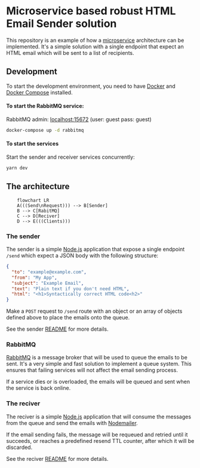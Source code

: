 # Microservice based robust HTML Email Sender solution

This repository is an example of how a [microservice](https://en.wikipedia.org/wiki/Microservices) architecture can be implemented.
It's a simple solution with a single endpoint that expect an HTML email which will be sent to a list of recipients.

## Development

To start the development environment, you need to have [Docker](https://www.docker.com/) and [Docker Compose](https://docs.docker.com/compose/) installed.

#### To start the RabbitMQ service:

RabbitMQ admin: [localhost:15672](localhost:15672) (user: guest pass: guest)

```bash
docker-compose up -d rabbitmq
```

#### To start the services

Start the sender and receiver services concurrently:

```bash
yarn dev
```

## The architecture

```mermaid
    flowchart LR
    A(((Send\nRequest))) --> B[Sender]
    B --> C[RabitMQ]
    C --> D[Reciver]
    D --> E(((Clients)))
```

### The sender

The sender is a simple [Node.js](https://nodejs.org/en/) application that expose a single endpoint `/send` which expect a JSON body with the following structure:

```json
{
  "to": "example@example.com",
  "from": "My App",
  "subject": "Example Email",
  "text": "Plain text if you don't need HTML",
  "html": "<h1>Syntactically correct HTML code<h2>"
}
```

Make a `POST` request to `/send` route with an object or an array of objects defined above to place the emails onto the queue.

See the sender [README](packages/sender/README.md) for more details.

### RabbitMQ

[RabbitMQ](https://www.rabbitmq.com/) is a message broker that will be used to queue the emails to be sent. It's a very simple and fast solution to implement a queue system.
This ensures that failing services will not affect the email sending process. 

If a service dies or is overloaded, the emails will be queued and sent when the service is back online.

### The reciver

The reciver is a simple [Node.js](https://nodejs.org/en/) application that will consume the messages from the queue and send the emails with [Nodemailer](https://nodemailer.com/about/).

If the email sending fails, the message will be requeued and retried until it succeeds, or reaches a predefined resend TTL counter, after which it will be discarded. 

See the reciver [README](packages/reciver/README.md) for more details.